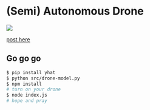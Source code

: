 # (Semi) Autonomous Drone
![](http://blog.yhat.com/img/drone/processed/drone-view.gif)


[post here](http://blog.yhat.com/posts/autonomous-droning-with-python.html`)

## Go go go
```bash
$ pip install yhat
$ python src/drone-model.py
$ npm install
# turn on your drone
$ node index.js
# hope and pray
```
